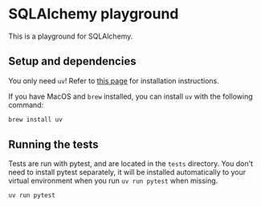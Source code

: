 # SQLAlchemy playground

This is a playground for SQLAlchemy.

## Setup and dependencies

You only need `uv`!
Refer to [this page](https://docs.astral.sh/uv/getting-started/installation/) for installation instructions.

If you have MacOS and `brew` installed, you can install `uv` with the following command:

```bash
brew install uv
```

## Running the tests

Tests are run with pytest, and are located in the `tests` directory.
You don't need to install pytest separately, it will be installed automatically
to your virtual environment when you run `uv run pytest` when missing.

```bash
uv run pytest
```


